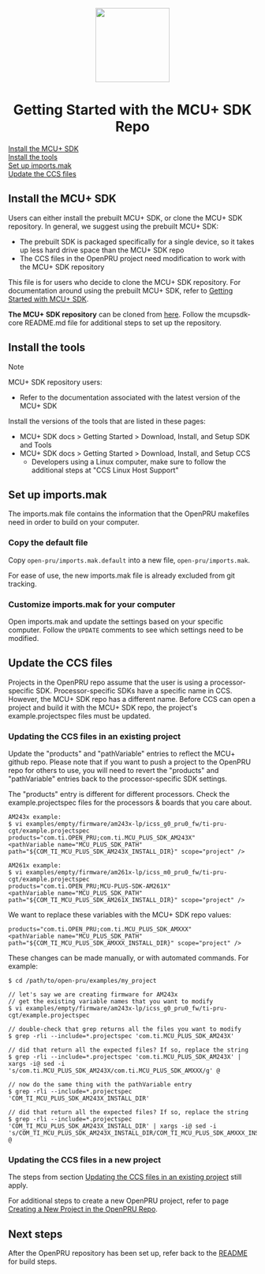 <div align="center">

<img src="https://upload.wikimedia.org/wikipedia/commons/b/ba/TexasInstruments-Logo.svg" width="150"><br/>

# Getting Started with the MCU+ SDK Repo

</div>

[Install the MCU+ SDK](#install-the-mcu-sdk)  
[Install the tools](#install-the-tools)  
[Set up imports.mak](#set-up-importsmak)  
[Update the CCS files](#update-the-ccs-files)  

## Install the MCU+ SDK

Users can either install the prebuilt MCU+ SDK, or clone the MCU+ SDK
repository. In general, we suggest using the prebuilt MCU+ SDK:
   * The prebuilt SDK is packaged specifically for a single device, so it takes
     up less hard drive space than the MCU+ SDK repo
   * The CCS files in the OpenPRU project need modification to work with the
     MCU+ SDK repository

This file is for users who decide to clone the MCU+ SDK repository. For
documentation around using the prebuilt MCU+ SDK, refer to
[Getting Started with MCU+ SDK](./getting_started_mcuplus.md).

**The MCU+ SDK repository**
can be cloned from
[here](https://github.com/TexasInstruments/mcupsdk-core). Follow the
mcupsdk-core README.md file for additional steps to set up the repository.

## Install the tools

> [!NOTE]
> MCU+ SDK repository users:
> * Refer to the documentation associated with the latest version of the MCU+ SDK

Install the versions of the tools that are listed in these pages:
   - MCU+ SDK docs > Getting Started > Download, Install, and Setup SDK and Tools
   - MCU+ SDK docs > Getting Started > Download, Install, and Setup CCS
     - Developers using a Linux computer, make sure to follow the additional steps at "CCS Linux Host Support"

## Set up imports.mak

The imports.mak file contains the information that the OpenPRU makefiles need
in order to build on your computer.

### Copy the default file

Copy `open-pru/imports.mak.default` into a new file, `open-pru/imports.mak`.

For ease of use, the new imports.mak file is already excluded from git tracking.

### Customize imports.mak for your computer

Open imports.mak and update the settings based on your specific computer. Follow
the `UPDATE` comments to see which settings need to be modified.

## Update the CCS files

Projects in the OpenPRU repo assume that the user is using a processor-specific
SDK. Processor-specific SDKs have a specific name in CCS. However, the MCU+
SDK repo has a different name. Before CCS can open a project and build it with
the MCU+ SDK repo, the project's example.projectspec files must be updated.

### Updating the CCS files in an existing project

Update the "products" and "pathVariable" entries to reflect the MCU+ github
repo. Please note that if you want to push a project to the OpenPRU repo for
others to use, you will need to revert the "products" and "pathVariable" entries
back to the processor-specific SDK settings.

The "products" entry is different for different processors. Check the
example.projectspec files for the processors & boards that you care about.

```
AM243x example:
$ vi examples/empty/firmware/am243x-lp/icss_g0_pru0_fw/ti-pru-cgt/example.projectspec
products="com.ti.OPEN_PRU;com.ti.MCU_PLUS_SDK_AM243X"
<pathVariable name="MCU_PLUS_SDK_PATH" path="${COM_TI_MCU_PLUS_SDK_AM243X_INSTALL_DIR}" scope="project" />

AM261x example:
$ vi examples/empty/firmware/am261x-lp/icss_m0_pru0_fw/ti-pru-cgt/example.projectspec
products="com.ti.OPEN_PRU;MCU-PLUS-SDK-AM261X"
<pathVariable name="MCU_PLUS_SDK_PATH" path="${COM_TI_MCU_PLUS_SDK_AM261X_INSTALL_DIR}" scope="project" />
```

We want to replace these variables with the MCU+ SDK repo values:
```
products="com.ti.OPEN_PRU;com.ti.MCU_PLUS_SDK_AMXXX"
<pathVariable name="MCU_PLUS_SDK_PATH" path="${COM_TI_MCU_PLUS_SDK_AMXXX_INSTALL_DIR}" scope="project" />
```

These changes can be made manually, or with automated commands. For example:

```
$ cd /path/to/open-pru/examples/my_project

// let's say we are creating firmware for AM243x
// get the existing variable names that you want to modify
$ vi examples/empty/firmware/am243x-lp/icss_g0_pru0_fw/ti-pru-cgt/example.projectspec

// double-check that grep returns all the files you want to modify
$ grep -rli --include=*.projectspec 'com.ti.MCU_PLUS_SDK_AM243X'

// did that return all the expected files? If so, replace the string
$ grep -rli --include=*.projectspec 'com.ti.MCU_PLUS_SDK_AM243X' | xargs -i@ sed -i 's/com.ti.MCU_PLUS_SDK_AM243X/com.ti.MCU_PLUS_SDK_AMXXX/g' @

// now do the same thing with the pathVariable entry
$ grep -rli --include=*.projectspec 'COM_TI_MCU_PLUS_SDK_AM243X_INSTALL_DIR'

// did that return all the expected files? If so, replace the string
$ grep -rli --include=*.projectspec 'COM_TI_MCU_PLUS_SDK_AM243X_INSTALL_DIR' | xargs -i@ sed -i 's/COM_TI_MCU_PLUS_SDK_AM243X_INSTALL_DIR/COM_TI_MCU_PLUS_SDK_AMXXX_INSTALL_DIR/g' @
```

### Updating the CCS files in a new project

The steps from section
[Updating the CCS files in an existing project](#updating-the-ccs-files-in-an-existing-project)
still apply.

For additional steps to create a new OpenPRU project, refer to page
[Creating a New Project in the OpenPRU Repo](./open_pru_create_new_project.md).

## Next steps

After the OpenPRU repository has been set up, refer back to the
[README](./../README.md) for build steps.